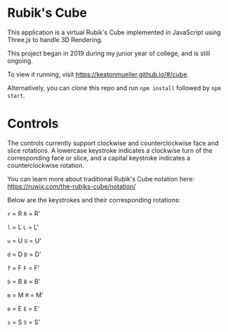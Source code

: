 # Rubik's Cube
This application is a virtual Rubik's Cube implemented in JavaScript using Three.js to handle 3D Rendering.

This project began in 2019 during my junior year of college, and is still ongoing.

To view it running, visit https://keatonmueller.github.io/#/cube.

Alternatively, you can clone this repo and run `npm install` followed by `npm start`.

# Controls
The controls currently support clockwise and counterclockwise face and slice rotations. A lowercase keystroke indicates a clockwise turn of the corresponding face or slice, and a capital keystroke indicates a counterclockwise rotation.

You can learn more about traditional Rubik's Cube notation here: https://ruwix.com/the-rubiks-cube/notation/

Below are the keystrokes and their corresponding rotations:

`r` = R
`R` = R'

`l` = L
`L` = L'

`u` = U
`U` = U'

`d` = D
`D` = D'

`f` = F
`F` = F'

`b` = B
`B` = B'

`m` = M
`M` = M'

`e` = E
`E` = E'

`s` = S
`S` = S'
